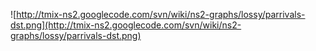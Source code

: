 ![http://tmix-ns2.googlecode.com/svn/wiki/ns2-graphs/lossy/parrivals-dst.png](http://tmix-ns2.googlecode.com/svn/wiki/ns2-graphs/lossy/parrivals-dst.png)